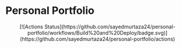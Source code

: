 # Personal Portfolio

<div align="center"> [![Actions Status](https://github.com/sayedmurtaza24/personal-portfolio/workflows/Build%20and%20Deploy/badge.svg)](https://github.com/sayedmurtaza24/personal-portfolio/actions) </div>

